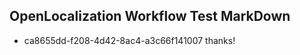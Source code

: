 ## OpenLocalization Workflow Test MarkDown
* ca8655dd-f208-4d42-8ac4-a3c66f141007 thanks!

<!--HONumber=Aug16_HO3-->



